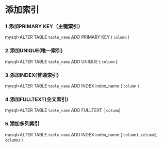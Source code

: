 # 添加索引

### 1.添加PRIMARY KEY（主键索引） 

mysql>ALTER TABLE `table_name` ADD PRIMARY KEY ( `column` )

 

### 2.添加UNIQUE(唯一索引) 
mysql>ALTER TABLE `table_name` ADD UNIQUE ( `column` ) 

 

### 3.添加INDEX(普通索引) 

mysql>ALTER TABLE `table_name` ADD INDEX index_name ( `column` ) 

 

### 4.添加FULLTEXT(全文索引) 

mysql>ALTER TABLE `table_name` ADD FULLTEXT ( `column`) 

 

### 5.添加多列索引 
mysql>ALTER TABLE `table_name` ADD INDEX index_name ( `column1`, `column2`, `column3` )




